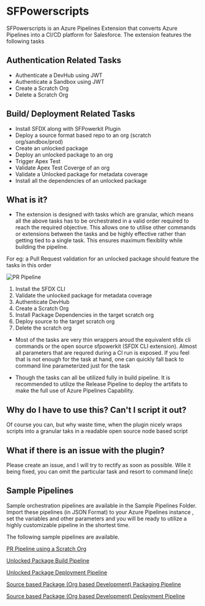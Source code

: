 


# SFPowerscripts

SFPowerscripts is an Azure Pipelines Extension that converts Azure Pipelines into a CI/CD platform for Salesforce. The extension features the following tasks

## Authentication Related Tasks

 
 - Authenticate a DevHub using JWT
 - Authenticate a Sandbox using JWT
 - Create a Scratch Org
 - Delete a Scratch Org

## Build/ Deployment Related Tasks

 
 -  Install SFDX along with SFPowerkit Plugin
 -  Deploy a source format based repo to an org (scratch org/sandbox/prod)
 -  Create an unlocked package
 -  Deploy an unlocked package to an org
 -  Trigger Apex Test
 -  Validate Apex Test Coverge of an org
 -  Validate a Unlocked package for metadata coverage
 -   Install all the dependencies of an unlocked package
 
 
## What is it?

- The extension is designed with tasks which are granular,  which means all the above tasks has to be orchestrated in a valid order required to reach the required objective.  This allows one to utilise other commands or extensions between the tasks and be highly effective rather than getting tied to a single task. This ensures maximum flexiblity while building the pipeline.

For eg: a Pull Request validation for an unlocked package  should feature the tasks in this order

![PR Pipeline](https://user-images.githubusercontent.com/15088656/64760201-78bfaf80-d57c-11e9-8dcb-81e6f820633a.PNG)

 1. Install the SFDX CLI
 2. Validate the unlocked package for metadata coverage
 3. Authenticate DevHub
 4. Create a Scratch Org
 5. Install Package Dependencies in the target scratch org
 6. Deploy source to the target scratch org
 7. Delete the scratch org

- Most of the tasks are very thin wrappers aroud the equivalent sfdx cli commands or the open source sfpowerkit (SFDX CLI extension). Almost all parameters that are requred during a CI run is exposed. If you feel that is not enough for the task at hand, one can quickly fall back to command line parameterized just for the task

- Though the tasks can all be utilized fully in build pipeline. It is recommended to utilize the Release Pipeline to deploy the artifats to make the full use of Azure Pipelines Capability.

## Why do I have to use this? Can't I script it out?

Of course you can, but why waste time, when the plugin nicely wraps scripts into a granular taks in a readable open source node based script

## What if there is an issue with the plugin?

Please create an issue, and I will try to rectify as soon as possible. Wile it being fixed, you can omit the particular task and resort to command line[c

 ## Sample Pipelines

 Sample orchestration pipelines are available in the Sample Pipelines Folder. Import these pipelines (in JSON Format) to your Azure  Pipelines instance , set the variables and other parameters and you will be ready to utilize a highly customizable pipeline in the shortest time.
 
 The following sample pipelines are available. 
 
[PR Pipeline using a Scratch Org](https://github.com/azlamsalam/sfpowerscripts/blob/master/SamplePipelines/PR%20Source%20Format%20%5BScratch%20Orgs%5D%20using%20sfpowerscripts.json)
 
[Unlocked Package Build Pipeline](https://github.com/azlamsalam/sfpowerscripts/blob/master/SamplePipelines/Unlocked%20Package%20Build%20using%20sfpowerscript.json)

[Unlocked Package Deployment Pipeline](https://github.com/azlamsalam/sfpowerscripts/blob/master/SamplePipelines/Unlocked%20Packaged%20Deployment%20Pipeline%20using%20sfpowerscripts.json)

[Source based  Package (Org based Development) Packaging Pipeline](https://github.com/azlamsalam/sfpowerscripts/blob/master/SamplePipelines/Source%20Package%20Build%20using%20sfpowerscripts.json)

[Source based  Package (Org based Development) Deployment Pipeline](https://github.com/azlamsalam/sfpowerscripts/blob/master/SamplePipelines/Unlocked%20Packaged%20Deployment%20Pipeline%20using%20sfpowerscripts.json)


